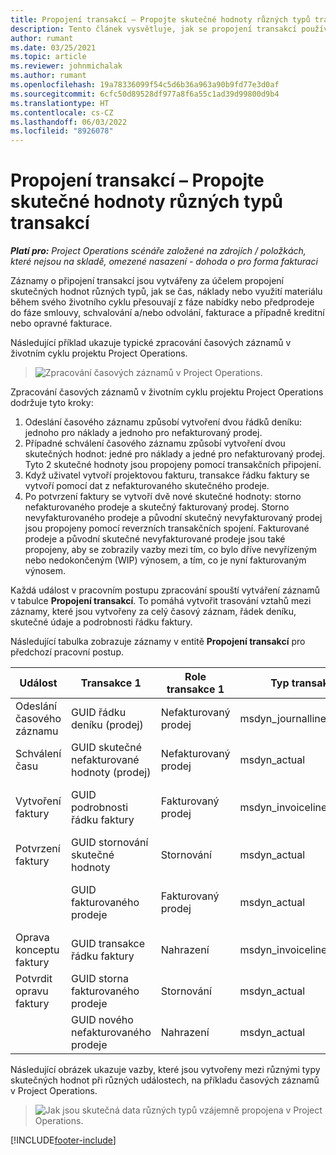 ```yaml
---
title: Propojení transakcí – Propojte skutečné hodnoty různých typů transakcí
description: Tento článek vysvětluje, jak se propojení transakcí používá k propojení skutečných hodnot různých typů, což pomáhá sledovat ziskovost, nevyřízené fakturace a výpočty fakturovaných versus nevyfakturovaných příjmů.
author: rumant
ms.date: 03/25/2021
ms.topic: article
ms.reviewer: johnmichalak
ms.author: rumant
ms.openlocfilehash: 19a78336099f54c5d6b36a963a90b9fd77e3d0af
ms.sourcegitcommit: 6cfc50d89528df977a8f6a55c1ad39d99800d9b4
ms.translationtype: HT
ms.contentlocale: cs-CZ
ms.lasthandoff: 06/03/2022
ms.locfileid: "8926078"
---
```

# <a name="transaction-connections---link-actuals-of-different-transaction-types"></a>Propojení transakcí – Propojte skutečné hodnoty různých typů transakcí

_**Platí pro:** Project Operations scénáře založené na zdrojích / položkách, které nejsou na skladě, omezené nasazení - dohoda o pro forma fakturaci_

Záznamy o připojení transakcí jsou vytvářeny za účelem propojení skutečných hodnot různých typů, jak se čas, náklady nebo využití materiálu během svého životního cyklu přesouvají z fáze nabídky nebo předprodeje do fáze smlouvy, schvalování a/nebo odvolání, fakturace a případně kreditní nebo opravné fakturace.

Následující příklad ukazuje typické zpracování časových záznamů v životním cyklu projektu Project Operations.

> ![Zpracování časových záznamů v Project Operations.](media/basic-guide-17.png)

Zpracování časových záznamů v životním cyklu projektu Project Operations dodržuje tyto kroky: 

1. Odeslání časového záznamu způsobí vytvoření dvou řádků deníku: jednoho pro náklady a jednoho pro nefakturovaný prodej. 
2. Případné schválení časového záznamu způsobí vytvoření dvou skutečných hodnot: jedné pro náklady a jedné pro nefakturovaný prodej. Tyto 2 skutečné hodnoty jsou propojeny pomocí transakčních připojení.
3. Když uživatel vytvoří projektovou fakturu, transakce řádku faktury se vytvoří pomocí dat z nefakturovaného skutečného prodeje.
4. Po potvrzení faktury se vytvoří dvě nové skutečné hodnoty: storno nefakturovaného prodeje a skutečný fakturovaný prodej. Storno nevyfakturovaného prodeje a původní skutečný nevyfakturovaný prodej jsou propojeny pomocí reverzních transakčních spojení. Fakturované prodeje a původní skutečné nevyfakturované prodeje jsou také propojeny, aby se zobrazily vazby mezi tím, co bylo dříve nevyřízeným nebo nedokončeným (WIP) výnosem, a tím, co je nyní fakturovaným výnosem.   

Každá událost v pracovním postupu zpracování spouští vytváření záznamů v tabulce **Propojení transakcí**. To pomáhá vytvořit trasování vztahů mezi záznamy, které jsou vytvořeny za celý časový záznam, řádek deníku, skutečné údaje a podrobnosti řádku faktury.

Následující tabulka zobrazuje záznamy v entitě **Propojení transakcí** pro předchozí pracovní postup.

|Událost                   |Transakce 1                 |Role transakce 1 |Typ transakce 1       |Transakce 2          |Role transakce 2 |Typ transakce 2 |
|------------------------|------------------------------|---------------|-----------------------------|-----------------------------|-------------------|-------------------|
|Odeslání časového záznamu   |GUID řádku deníku (prodej)     |Nefakturovaný prodej |msdyn_journalline            |GUID řádku deníku (náklady)     |Náklady            |msdyn_journalline  |
|Schválení času           |GUID skutečné nefakturované hodnoty (prodej)  |Nefakturovaný prodej |msdyn_actual                 |GUID skutečné hodnoty nákladů (náklady)       |Náklady            |msdyn_actual       |
|Vytvoření faktury        |GUID podrobnosti řádku faktury      |Fakturovaný prodej   |msdyn_invoicelinetransaction |GUID skutečné hodnoty nefakturovaného prodeje   |Nefakturovaný prodej  |msdyn_actual       |
|Potvrzení faktury    |GUID stornování skutečné hodnoty         |Stornování      |msdyn_actual                 |GUID původního nefakturovaného prodeje |Původní        |msdyn_actual       |
|                        |GUID fakturovaného prodeje             |Fakturovaný prodej   |msdyn_actual                 |GUID skutečné hodnoty nefakturovaného prodeje   |Nefakturovaný prodej  |msdyn_actual       |
|Oprava konceptu faktury |GUID transakce řádku faktury|Nahrazení      |msdyn_invoicelinetransaction |GUID fakturovaného prodeje            |Původní        |msdyn_actual       |
|Potvrdit opravu faktury|GUID storna fakturovaného prodeje  |Stornování      |msdyn_actual                 |GUID fakturovaného prodeje            |Původní        |msdyn_actual       |
|                        |GUID nového nefakturovaného prodeje |Nahrazení            |msdyn_actual                 |GUID fakturovaného prodeje            |Původní        |msdyn_actual       |


Následující obrázek ukazuje vazby, které jsou vytvořeny mezi různými typy skutečných hodnot při různých událostech, na příkladu časových záznamů v Project Operations.

> ![Jak jsou skutečná data různých typů vzájemně propojena v Project Operations.](media/TransactionConnections.png)

[!INCLUDE[footer-include](../includes/footer-banner.md)]

